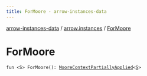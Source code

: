```yaml
---
title: ForMoore - arrow-instances-data
---
```


[arrow-instances-data](../index.html) / [arrow.instances](index.html) / [ForMoore](./-for-moore.html)

# ForMoore

`fun <S> ForMoore(): `[`MooreContextPartiallyApplied`](-moore-context-partially-applied/index.html)`<`[`S`](-for-moore.html#S)`>`